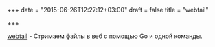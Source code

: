 +++
date = "2015-06-26T12:27:12+03:00"
draft = false
title = "webtail"

+++

<p><a href="https://github.com/baijum/webtail">webtail</a> - Стримаем файлы в веб с помощью Go и одной команды.</p>

